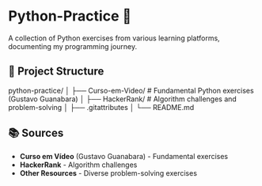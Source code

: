 # Python-Practice 🐍

A collection of Python exercises from various learning platforms, documenting my programming journey.

## 📂 Project Structure
python-practice/
│
├── Curso-em-Video/ # Fundamental Python exercises (Gustavo Guanabara)
│
├── HackerRank/ # Algorithm challenges and problem-solving
│
├── .gitattributes
│
└── README.md

## 📚 Sources
- **Curso em Vídeo** (Gustavo Guanabara) - Fundamental exercises
- **HackerRank** - Algorithm challenges
- **Other Resources** - Diverse problem-solving exercises


